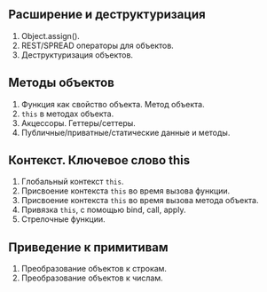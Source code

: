## Расширение и деструктуризация

1. Object.assign().
2. REST/SPREAD операторы для объектов.
3. Деструктуризация объектов.

## Методы объектов

1. Функция как свойство объекта. Метод объекта.
2. `this` в методах объекта.
3. Акцессоры. Геттеры/сеттеры.
4. Публичные/приватные/статические данные и методы.

## Контекст. Ключевое слово this

1. Глобальный контекст `this`.
2. Присвоение контекста `this` во время вызова функции.
3. Присвоение контекста `this` во время вызова метода объекта.
4. Привязка `this`, с помощью bind, call, apply.
5. Стрелочные функции.

## Приведение к примитивам

1. Преобразование объектов к строкам.
2. Преобразование объектов к числам.